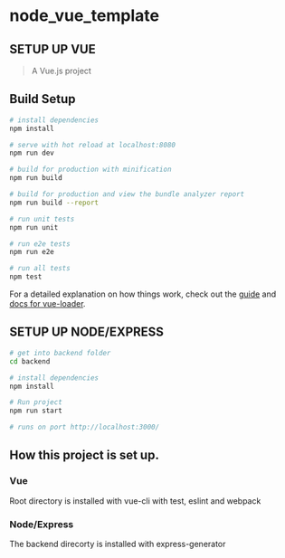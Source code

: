 # node_vue_template

## SETUP UP VUE

> A Vue.js project

## Build Setup

``` bash
# install dependencies
npm install

# serve with hot reload at localhost:8080
npm run dev

# build for production with minification
npm run build

# build for production and view the bundle analyzer report
npm run build --report

# run unit tests
npm run unit

# run e2e tests
npm run e2e

# run all tests
npm test
```

For a detailed explanation on how things work, check out the [guide](http://vuejs-templates.github.io/webpack/) and [docs for vue-loader](http://vuejs.github.io/vue-loader).



## SETUP UP NODE/EXPRESS

``` bash
# get into backend folder
cd backend

# install dependencies
npm install

# Run project
npm run start

# runs on port http://localhost:3000/
```



## How this project is set up.

### Vue

Root directory is installed with vue-cli with test, eslint and webpack

### Node/Express

The backend direcorty is installed with express-generator

